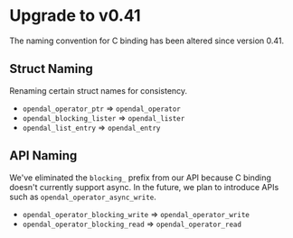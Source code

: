 # Upgrade to v0.41

The naming convention for C binding has been altered since version 0.41.

## Struct Naming

Renaming certain struct names for consistency.

- `opendal_operator_ptr` => `opendal_operator`
- `opendal_blocking_lister` => `opendal_lister`
- `opendal_list_entry` => `opendal_entry`

## API Naming

We've eliminated the `blocking_` prefix from our API because C binding doesn't currently support async. In the future, we plan to introduce APIs such as `opendal_operator_async_write`.

- `opendal_operator_blocking_write` => `opendal_operator_write`
- `opendal_operator_blocking_read` => `opendal_operator_read`
